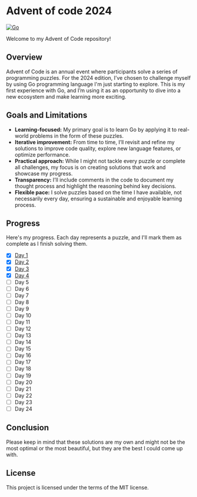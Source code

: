 # Advent of code 2024
[![Go](https://img.shields.io/badge/Go-%2300ADD8.svg?&logo=go&logoColor=white)](#)


Welcome to my Advent of Code repository!
## Overview
Advent of Code is an annual event where participants solve a series of programming puzzles. For the 2024 edition, I’ve chosen to challenge myself by using Go programming language I'm just starting to explore. This is my first experience with Go, and I’m using it as an opportunity to dive into a new ecosystem and make learning more exciting.

## Goals and Limitations
- **Learning-focused:** My primary goal is to learn Go by applying it to real-world problems in the form of these puzzles.
- **Iterative improvement:** From time to time, I’ll revisit and refine my solutions to improve code quality, explore new language features, or optimize performance.
- **Practical approach:** While I might not tackle every puzzle or complete all challenges, my focus is on creating solutions that work and showcase my progress.
- **Transparency:** I’ll include comments in the code to document my thought process and highlight the reasoning behind key decisions.
- **Flexible pace:** I solve puzzles based on the time I have available, not necessarily every day, ensuring a sustainable and enjoyable learning process.

## Progress
Here's my progress. Each day represents a puzzle, and I'll mark them as complete as I finish solving them.

- [x] [Day 1](day01/main.go)
- [x] [Day 2](day02/main.go)
- [x] [Day 3](day03/main.go)
- [x] [Day 4](day04/main.go)
- [ ] Day 5
- [ ] Day 6
- [ ] Day 7
- [ ] Day 8
- [ ] Day 9
- [ ] Day 10
- [ ] Day 11
- [ ] Day 12
- [ ] Day 13
- [ ] Day 14
- [ ] Day 15
- [ ] Day 16
- [ ] Day 17
- [ ] Day 18
- [ ] Day 19
- [ ] Day 20
- [ ] Day 21
- [ ] Day 22
- [ ] Day 23
- [ ] Day 24

## Conclusion
Please keep in mind that these solutions are my own and might not be the most optimal or the most beautiful, but they are the best I could come up with.

## License
This project is licensed under the terms of the MIT license.
